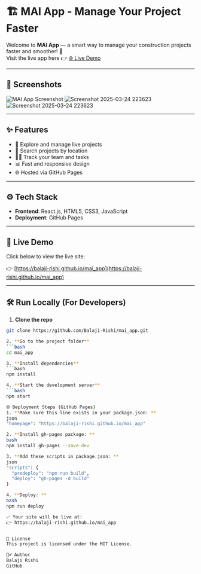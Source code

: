 # 🏗️ MAI App - Manage Your Project Faster

Welcome to **MAI App** — a smart way to manage your construction projects faster and smoother! 🚀  
Visit the live app here 👉 [🌐 Live Demo](https://balaji-rishi.github.io/mai_app)

---

## 📸 Screenshots

![MAI App Screenshot](https://github.com/Balaji-Rishi/mai_app/assets/your-screenshot.png)
![Screenshot 2025-03-24 223623](https://github.com/user-attachments/assets/ebdabde9-2a56-4db0-b831-5a9eafee82d6)
![Screenshot 2025-03-24 223623](https://github.com/user-attachments/assets/1e427fb8-f490-4500-abea-b747d46e98f1)



---

## ✨ Features

- 🔎 Explore and manage live projects
- 📍 Search projects by location
- 👷‍♂️ Track your team and tasks
- 📊 Fast and responsive design
- 🌐 Hosted via GitHub Pages

---

## ⚙️ Tech Stack

- **Frontend**: React.js, HTML5, CSS3, JavaScript
- **Deployment**: GitHub Pages

---

## 🚀 Live Demo

Click below to view the live site:

👉 [https://balaji-rishi.github.io/mai_app](https://balaji-rishi.github.io/mai_app)

---

## 🛠️ Run Locally (For Developers)

1. **Clone the repo**
```bash
git clone https://github.com/Balaji-Rishi/mai_app.git

2. **Go to the project folder**
```bash
cd mai_app

3. **Install dependencies**
```bash
npm install

4. **Start the development server**
```bash
npm start

🌐 Deployment Steps (GitHub Pages)
1. **Make sure this line exists in your package.json: **
json
"homepage": "https://balaji-rishi.github.io/mai_app"

2. **Install gh-pages package: **
bash
npm install gh-pages --save-dev

3. **Add these scripts in package.json: **
json
"scripts": {
  "predeploy": "npm run build",
  "deploy": "gh-pages -d build"
}

4. **Deploy: **
bash
npm run deploy

✅ Your site will be live at:
👉 https://balaji-rishi.github.io/mai_app


📄 License
This project is licensed under the MIT License.

🙋‍♂️ Author
Balaji Rishi
GitHub




